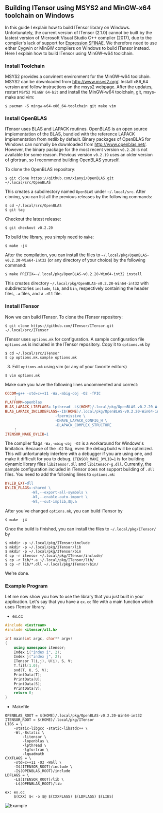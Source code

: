 ## Building ITensor using MSYS2 and MinGW-x64 toolchain on Windows

In this guide I explain how to build ITensor library on Windows. Unfortunately, the current version of ITensor (2.1.0) cannot be built by the lastest version of Microsoft Visual Studio C++ compiler (2017), due to the compiler's lack of support for [Expression SFINAE](http://en.cppreference.com/w/cpp/language/sfinae). We therefore need to use either Cygwin or MinGW compilers on Windows to build ITensor instead. Here I explain how to build ITensor using MinGW-w64 toolchain.


### Install Toolchain

MSYS2 provides a convinent environment for the MinGW-w64 toolchain. MSYS2 can be downloaded from http://www.msys2.org/. Install x86_64 version and follow instructions on the msys2 webpage. After the updates, restart `MSYS2 MinGW 64-bit` and install the MinGW-w64 toolchain, git, msys-make and vim:
```
$ pacman -S mingw-w64-x86_64-toolchain git make vim
```

### Install OpenBLAS

ITensor uses BLAS and LAPACK routines. OpenBLAS is an open source implementation of the BLAS, bundled with the reference LAPACK implementation from netlib by default. Binary packages of OpenBLAS for Windows can normally be downloaded from http://www.openblas.net/. However, the binary package for the most recent version `v0.2.20` is not available for some reason. Previous version `v0.2.19` uses an older version of gfortran, so I recommend building OpenBLAS yourself.

To clone the OpenBLAS repository:
```
$ git clone https://github.com/xianyi/OpenBLAS.git ~/.local/src/OpenBLAS
```
This creates a subdirectory named `OpenBLAS` under `~/.local/src`. After cloning, you can list all the previous releases by the following commands: 
```
$ cd ~/.local/src/OpenBLAS
$ git tag
```
Checkout the latest release:
```
$ git checkout v0.2.20
```
To build the library, you simply need to `make`:
```
$ make -j4
```
After the compilation, you can install the files to `~/.local/pkg/OpenBLAS-v0.2.20-Win64-int32` (or any directory of your choice) by the following command:
```
$ make PREFIX=~/.local/pkg/OpenBLAS-v0.2.20-Win64-int32 install
```
This creates directory `~/.local/pkg/OpenBLAS-v0.2.20-Win64-int32` with subdirectories `include`, `lib`, and `bin`, respectively containing the header files, `.a` files, and a `.dll` file.

### Install ITensor

Now we can build ITensor. To clone the ITensor repository:
```
$ git clone https://github.com/ITensor/ITensor.git ~/.local/src/ITensor
```
ITensor uses `options.mk` for configuration. A sample configuration file `options.mk` is included in the ITensor repository. Copy it to `options.mk` by
```
$ cd ~/.local/src/ITensor
$ cp options.mk.sample options.mk
```

3. Edit `options.mk` using vim (or any of your favorite editors)
```
$ vim options.mk
```
Make sure you have the following lines uncommented and correct:
```Makefile
CCCOM=g++ -std=c++11 -Wa,-mbig-obj -O2 -fPIC
    ⋮
PLATFORM=openblas
BLAS_LAPACK_LIBFLAGS=-lpthread -L$(HOME)/.local/pkg/OpenBLAS-v0.2.20-Win64-int32/lib -lopenblas
BLAS_LAPACK_INCLUDEFLAGS=-I$(HOME)/.local/pkg/OpenBLAS-v0.2.20-Win64-int32/include \
                       -fpermissive \
                       -DHAVE_LAPACK_CONFIG_H \
                       -DLAPACK_COMPLEX_STRUCTURE
    ⋮
ITENSOR_MAKE_DYLIB=1
```
The compiler flags `-Wa,-mbig-obj -O2` is a workaround for Windows's limitation. Because of the `-O2` flag, even the debug build will be optimized. This will unfortunately interfere with a debugger if you are using one, and make it difficult for you to debug. `ITENSOR_MAKE_DYLIB=1` is for building dynamic library files `libitensor.dll` and `libitensor-g.dll`. Currently, the sample configuration included in ITensor does not support building of `.dll` files. You need to add the following lines to `options.mk`:
```Makefile
DYLIB_EXT=dll
DYLIB_FLAGS=-shared \
            -Wl,--export-all-symbols \
            -Wl,--enable-auto-import \
            -Wl,--out-implib,$@.a
```

After you've changed `options.mk`, you can build ITensor by
```
$ make -j4
```
Once the build is finished, you can install the files to `~/.local/pkg/ITensor/` by
```
$ mkdir -p ~/.local/pkg/ITensor/include
$ mkdir -p ~/.local/pkg/ITensor/lib
$ mkdir -p ~/.local/pkg/ITensor/bin
$ cp -r itensor ~/.local/pkg/ITensor/include/
$ cp -r lib/*.a ~/.local/pkg/ITensor/lib/
$ cp -r lib/*.dll ~/.local/pkg/ITensor/bin/
```
We're done.


### Example Program

Let me now show you how to use the library that you just built in your application. Let's say that you have a `ex.cc` file with a main function which uses ITensor library.

* ex.cc

```c++
#include <iostream>
#include <itensor/all.h>

int main(int argc, char** argv)
{
    using namespace itensor;
    Index i("index i", 2);
    Index j("index j", 2);
    ITensor T(i,j), U(i), S, V;
    T.fill(1.0);
    svd(T, U, S, V);
    PrintData(T);
    PrintData(U);
    PrintData(S);
    PrintData(V);
    return 0;
}
```

* Makefile

```make
OPENBLAS_ROOT = $(HOME)/.local/pkg/OpenBLAS-v0.2.20-Win64-int32
ITENSOR_ROOT = $(HOME)/.local/pkg/ITensor
LIBS = \
	-static-libgcc -static-libstdc++ \
	-Wl,-Bstatic \
		-litensor \
		-lopenblas \
		-lpthread \
		-lgfortran \
		-lquadmath
CXXFLAGS = \
	-std=c++11 -O3 -Wall \
	-I$(ITENSOR_ROOT)/include \
	-I$(OPENBLAS_ROOT)/include
LDFLAGS = \
	-L$(ITENSOR_ROOT)/lib \
	-L$(OPENBLAS_ROOT)/lib

ex: ex.cc
	$(CXX) $< -o $@ $(CXXFLAGS) $(LDFLAGS) $(LIBS)
```

![Example](http://kyungminlee.org/doc/howto/itensor_msys2/run_ex.png)
